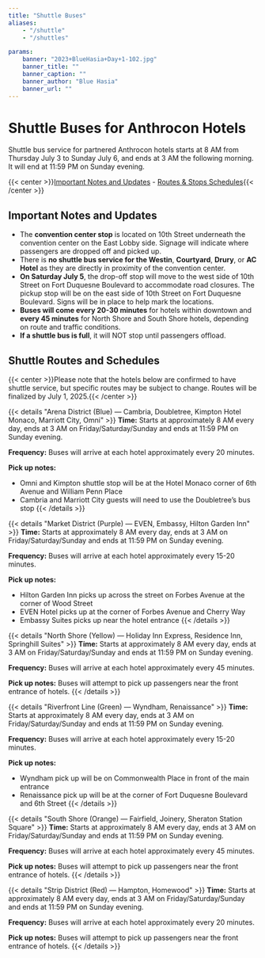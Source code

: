 ```yaml
---
title: "Shuttle Buses"
aliases:
    - "/shuttle"
    - "/shuttles"

params:
    banner: "2023+BlueHasia+Day+1-102.jpg"
    banner_title: ""
    banner_caption: ""
    banner_author: "Blue Hasia"
    banner_url: ""
---
```


# Shuttle Buses for Anthrocon Hotels

Shuttle bus service for partnered Anthrocon hotels starts at 8 AM from Thursday July 3 to Sunday July 6, and ends at 3 AM the following morning. It will end at 11:59 PM on Sunday evening.

{{< center >}}[Important Notes and Updates](#important-notes-and-updates) - [Routes & Stops Schedules](#shuttle-routes-and-schedules){{< /center >}}

## Important Notes and Updates

- The **convention center stop** is located on 10th Street underneath the convention center on the East Lobby side. Signage will indicate where passengers are dropped off and picked up.
- There is **no shuttle bus service for the Westin**, **Courtyard**, **Drury**, or **AC Hotel** as they are directly in proximity of the convention center.
- **On Saturday July 5**, the drop-off stop will move to the west side of 10th Street on Fort Duquesne Boulevard to accommodate road closures. The pickup stop will be on the east side of 10th Street on Fort Duquesne Boulevard. Signs will be in place to help mark the locations.
- **Buses will come every 20-30 minutes** for hotels within downtown and **every 45 minutes** for North Shore and South Shore hotels, depending on route and traffic conditions.
- **If a shuttle bus is full**, it will NOT stop until passengers offload.

## Shuttle Routes and Schedules

{{< center >}}Please note that the hotels below are confirmed to have shuttle service, but specific routes may be subject to change. Routes will be finalized by July 1, 2025.{{< /center >}}

{{< details "Arena District (Blue) — Cambria, Doubletree, Kimpton Hotel Monaco, Marriott City, Omni" >}}
**Time:** Starts at approximately 8 AM every day, ends at 3 AM on Friday/Saturday/Sunday and ends at 11:59 PM on Sunday evening.

**Frequency:** Buses will arrive at each hotel approximately every 20 minutes.

**Pick up notes:**

- Omni and Kimpton shuttle stop will be at the Hotel Monaco corner of 6th Avenue and William Penn Place
- Cambria and Marriott City guests will need to use the Doubletree’s bus stop
{{< /details >}}

{{< details "Market District (Purple) — EVEN, Embassy, Hilton Garden Inn" >}}
**Time:** Starts at approximately 8 AM every day, ends at 3 AM on Friday/Saturday/Sunday and ends at 11:59 PM on Sunday evening.

**Frequency:** Buses will arrive at each hotel approximately every 15-20 minutes.

**Pick up notes:**

- Hilton Garden Inn picks up across the street on Forbes Avenue at the corner of Wood Street
- EVEN Hotel picks up at the corner of Forbes Avenue and Cherry Way
- Embassy Suites picks up near the hotel entrance
{{< /details >}}

{{< details "North Shore (Yellow) — Holiday Inn Express, Residence Inn, Springhill Suites" >}}
**Time:** Starts at approximately 8 AM every day, ends at 3 AM on Friday/Saturday/Sunday and ends at 11:59 PM on Sunday evening.

**Frequency:** Buses will arrive at each hotel approximately every 45 minutes.

**Pick up notes:** Buses will attempt to pick up passengers near the front entrance of hotels.
{{< /details >}}

{{< details "Riverfront Line (Green) — Wyndham, Renaissance" >}}
**Time:** Starts at approximately 8 AM every day, ends at 3 AM on Friday/Saturday/Sunday and ends at 11:59 PM on Sunday evening.

**Frequency:** Buses will arrive at each hotel approximately every 15-20 minutes.

**Pick up notes:**

- Wyndham pick up will be on Commonwealth Place in front of the main entrance
- Renaissance pick up will be at the corner of Fort Duquesne Boulevard and 6th Street
{{< /details >}}

{{< details "South Shore (Orange) — Fairfield, Joinery, Sheraton Station Square" >}}
**Time:** Starts at approximately 8 AM every day, ends at 3 AM on Friday/Saturday/Sunday and ends at 11:59 PM on Sunday evening.

**Frequency:** Buses will arrive at each hotel approximately every 45 minutes.

**Pick up notes:** Buses will attempt to pick up passengers near the front entrance of hotels.
{{< /details >}}

{{< details "Strip District (Red) — Hampton, Homewood" >}}
**Time:** Starts at approximately 8 AM every day, ends at 3 AM on Friday/Saturday/Sunday and ends at 11:59 PM on Sunday evening.

**Frequency:** Buses will arrive at each hotel approximately every 20 minutes.

**Pick up notes:** Buses will attempt to pick up passengers near the front entrance of hotels.
{{< /details >}}
